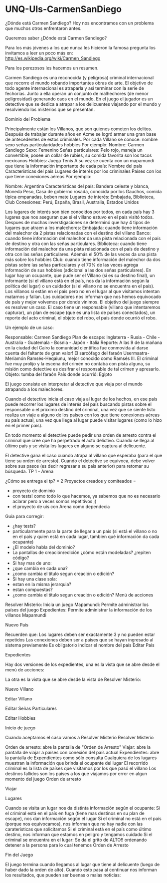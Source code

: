 # UNQ-UIs-CarmenSanDiego

¿Dónde está Carmen Sandiego?
Hoy nos encontramos con un problema que muchos otros enfrentaron antes.

Queremos saber ¿Dónde está Carmen Sandiego?

Para los más jóvenes a los que nunca les hicieron la famosa pregunta los invitamos a leer un poco más en: http://es.wikipedia.org/wiki/Carmen_Sandiego

Para los perezosos les hacemos un resumen.

Carmen Sandiego es una reconocida (y peligrosa) criminal internacional que recorre el mundo robando importantes obras de arte.
El objetivo de todo agente internacional es atraparla y así terminar con la serie de fechorías.
Junto a ella operan un conjunto de malhechores (de menor peligrosidad) generando caos en el mundo.
En el juego el jugador es un detective que se dedica a atrapar a los delicuentes viajando por el mundo y resolviendo los misterios que se presentan.

Dominio del Problema

Principalmente están los Villanos, que son quienes cometen los delitos. 
Después de trabajar durante años en Acme se logró armar una gran base de antecedentes de estos criminales.
Por cada Villano se conoce:
nombre
sexo
señas particularidades
hobbies
Por ejemplo:
    Nombre: Carmen Sandiego
    Sexo: Femenino
    Señas particulares: Pelo rojo, maneja un convertible, posee un collar de rubies, su comida favorita son los tacos mexicanos
    Hobbies: Juega Tenis
A su vez se cuenta con un mapamundi que tiene la información importante de cada país:
Nombre del país
Características del país
Lugares de interés por los criminales
Países con los que tiene conexiones aéreas
Por ejemplo:
 
  Nombre: Argentina
  Características del país: Bandera celeste y blanca, Moneda Peso, Casa de gobierno rosada, conocida por los Gauchos,                               comida típica empanadas, beben mate
  Lugares de interés: Embajada, Biblioteca, Club
  Conexiones: Perú, España, Brasil, Australia, Estados Unidos

Los lugares de interés son bien conocidos por todos, en cada país hay 3 lugares que nos aseguran que si el villano estuvo en el país visitó todos.
Despues de muchas inverstigaciones se determinó que hay 4 tipos de lugares que atraen a los malechores:
Embajada: cuando tiene información del malechor da 2 pistas relacionadas con el destino del villano
Banco: cuando tiene información del malechor da una pista relacionada con el país de destino y otra con las señas particulares.
Biblioteca: cuando tiene información del malechor da una pista relacionada con el país de destino y otra con las señas particulares. Además el 50% de las veces da una pista más sobre los hobbies
Club: cuando tiene información del malechor da dos pistas sobre las señas particulares y el 70% de las veces agrega información de sus hobbies (adicional a las dos señas particulares).
En lugar hay un ocupante, que pude ser el Villano (si es su destino final), un informante (si el villano está en el país, nos da la información según la política del lugar) o un cuidador (si el villano no se encuentra en el país).
Los villanos si están en el país pero no en el lugar al que visitamos intentan matarnos y fallan.
Los cuidadores nos informan que nos hemos equivocado de país y mejor volvemos por donde vinimos.
El objetivo del juego siempre es resolver un caso. El caso tiene un responsable (villano que intentaremos capturar), un plan de escape (que es una lista de países conectados), un reporte del acto criminal, el objeto del robo, el país donde ocurrió el robo.

Un ejemplo de un caso:
 
  Responsable: Carmen Sandiego
  Plan de escape: Inglaterra - Rusia - Chile - Australia - Guatemala - Bosnia - Japón - Italia
  Reporte: A las 9 de la mañana en la ciudad del Cairo la comunidad científica fue conmovida al darse cuenta del                    faltante de gran valor! El sarcófago del faraón Usermaatra-Meriamón Ramsés-Heqaiunu, mejor conocido como Ramsés              III. El criminal fue muy prolijo y la escena del crimen no contaba con pista alguna, su misión como detective            es desifrar el responsable de tal crímen y apresarlo.
  Objeto: tumba del faraón
  País donde ocurrió: Egipto

El juego consiste en interpretar al detective que viaja por el mundo atrapando a los malechores.

Cuando el detective inicia el caso viaja al lugar de los hechos, en ese país puede recorrer los lugares de interés del país buscando pistas sobre el responsable o el próximo destino del criminal, una vez que se siente listo realiza un viaje a alguno de los países con los que tiene conexiones aéreas su país actual, una vez que llega al lugar puede visitar lugares (como lo hizo en el primer país).

En todo momento el detective puede pedir una orden de arresto contra el criminal que cree que ha perpetrado el acto delictivo.
Cuando se llega al último país y se visita los lugares en alguno se captura al delicuente.

El detective gana el caso cuando atrapa al villano que esperaba (para el que tiene su orden de arresto).
Cuando el detective se equivoca, debe volver sobre sus pasos (es decir regresar a su país anterior) para retomar su búsqueda.
TP 1 - Arena

¿Cómo se entrega el tp?
 = 2 Proyectos creados y comiteados =
 - proyecto de dominio
 - con tests! como todo lo que hacemos, ya sabemos que no es necesario aclarar pero a veces somos repetitivos ;)
 - el proyecto de uis con Arena como dependecia

Guía para corregir:
 - ¿hay tests?
 - particularmente para la parte de llegar a un pais (si está el villano o no en el país y quien está en cada lugar, tambien qué información da cada ocupante)
 - ¿El modelo habla del dominio?
 - La pantallas de creación/edición ¿cómo están modeladas? ¿repiten código?
 - Si hay mas de uno:
 - ¿que cambia en cada una?
 - ¿como cambia el título segun creación o edición?
 - Si hay una clase sola:
 - estan en la misma jerarquia?
 - estan compuestas?
 - ¿como cambia el título segun creación o edición?
Menú de acciones


Resolver Misterio: Inicia un juego
Mapamundi: Permite administrar los países del juego
Expedientes: Permite administrar la información de los villanos
Mapamundi


Nuevo País


Recuerden que:
Los lugares deben ser exactamente 3 y no pueden estar repetidos
Las conexiones deben ser a países que se hayan ingresado al sistema previamente
Es obligatorio indicar el nombre del país
Editar País


Expedientes

Hay dos versiones de los expedientes, una es la vista que se abre desde el menú de acciones:

La otra es la vista que se abre desde la vista de Resolver Misterio:

Nuevo Villano


Editar Villano


Editar Señas Particulares


Editar Hobbies


Inicio de juego


Cuando aceptamos el caso vamos a Resolver Misterio
Resolver Misterio


Orden de arresto: abre la pantalla de "Orden de Arresto"
Viajar: abre la pantalla de viajar a países con conexión del país actual
Expendientes: abre la pantalla de Expendientes como sólo consulta
Cualquiera de los lugares muestran la información que brinda el ocupante del lugar
El recorrido criminal es la lista de países que visitamos por los que pasó el villano
Los destinos fallidos son los países a los que viajamos por error en algun momento del juego
Orden de arresto


Viajar


Lugares

Cuando se visita un lugar nos da distinta información según el ocupante:
Si el criminal está en el país en fuga (tiene mas destinos en su plan de escape), nos dan información según el lugar
Si el criminal no está en el país (porque nos equivocamos), nos informan que no hay nadie con las caraterísticas que solicitamos
Si el criminal está en el país como último destino, nos informan que estamos en peligro y tengamos cuidado
Si el criminal se encuentra en el lugar: Se da el grito de ALTO!! ordenando detener a la persona para lo cual tenemos Orden de Arresto

Fin del Juego

El juego termina cuando llegamos al lugar que tiene al delicuente (luego de haber dado la orden de alto).
Cuando esto pasa al continuar nos informan los resultados, que pueden ser buenas o malas noticias:

